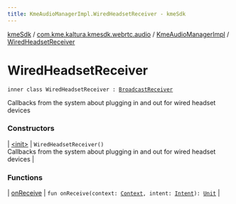 ```yaml
---
title: KmeAudioManagerImpl.WiredHeadsetReceiver - kmeSdk
---
```


[kmeSdk](../../../index.html) / [com.kme.kaltura.kmesdk.webrtc.audio](../../index.html) / [KmeAudioManagerImpl](../index.html) / [WiredHeadsetReceiver](./index.html)

# WiredHeadsetReceiver

`inner class WiredHeadsetReceiver : `[`BroadcastReceiver`](https://developer.android.com/reference/android/content/BroadcastReceiver.html)

Callbacks from the system about plugging in and out for wired headset devices

### Constructors

| [&lt;init&gt;](-init-.html) | `WiredHeadsetReceiver()`<br>Callbacks from the system about plugging in and out for wired headset devices |

### Functions

| [onReceive](on-receive.html) | `fun onReceive(context: `[`Context`](https://developer.android.com/reference/android/content/Context.html)`, intent: `[`Intent`](https://developer.android.com/reference/android/content/Intent.html)`): `[`Unit`](https://kotlinlang.org/api/latest/jvm/stdlib/kotlin/-unit/index.html) |

